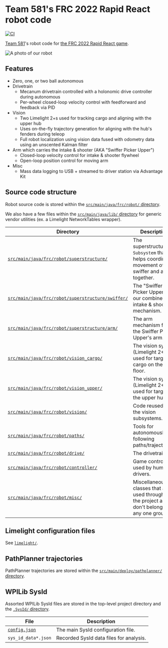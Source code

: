 # Team 581's FRC 2022 Rapid React robot code

[![CI](https://github.com/team581/frc-2022-rapid-react/actions/workflows/ci.yml/badge.svg)](https://github.com/team581/frc-2022-rapid-react/actions/workflows/ci.yml)

[Team 581](https://github.com/team581)'s robot code for [the FRC 2022 Rapid React game](https://youtu.be/LgniEjI9cCM).

![A photo of our robot](./robot.png)

## Features

- Zero, one, or two ball autonomous
- Drivetrain
  - Mecanum drivetrain controlled with a holonomic drive controller during autonomous
  - Per-wheel closed-loop velocity control with feedforward and feedback via PID
- Vision
  - Two Limelight 2+s used for tracking cargo and aligning with the upper hub
  - Uses on-the-fly trajectory generation for aligning with the hub's fenders during teleop
  - Full robot localization using vision data fused with odometry data using an unscented Kalman filter
- Arm which carries the intake & shooter (AKA "Swiffer Picker Upper")
  - Closed-loop velocity control for intake & shooter flywheel
  - Open-loop position control for moving arm
- Misc
  - Mass data logging to USB + streamed to driver station via Advantage Kit

## Source code structure

Robot source code is stored within the [`src/main/java/frc/robot/` directory](./src/main/java/frc/robot).

We also have a few files within the [`src/main/java/lib/` directory](./src/main/java/lib) for generic vendor utilities (ex. a Limelight NetworkTables wrapper).

| Directory                                                                                              | Description                                                                                    |
| ------------------------------------------------------------------------------------------------------ | ---------------------------------------------------------------------------------------------- |
| [`src/main/java/frc/robot/superstructure/`](./src/main/java/frc/robot/superstructure/)                 | The superstructure `Subsystem` that helps coordinate movement of the swiffer and arm together. |
| [`src/main/java/frc/robot/superstructure/swiffer/`](./src/main/java/frc/robot/superstructure/swiffer/) | The "Swiffer Picker Upper", our combined intake & shooter mechanism.                           |
| [`src/main/java/frc/robot/superstructure/arm/`](./src/main/java/frc/robot/superstructure/arm/)         | The arm mechanism for the Swiffer Picker Upper's arm.                                          |
| [`src/main/java/frc/robot/vision_cargo/`](./src/main/java/frc/robot/vision_cargo/)                     | The vision system (Limelight 2+) used for targeting cargo on the floor.                        |
| [`src/main/java/frc/robot/vision_upper/`](./src/main/java/frc/robot/vision_upper/)                     | The vision system (Limelight 2+) used for targeting the upper hub.                             |
| [`src/main/java/frc/robot/vision/`](./src/main/java/frc/robot/vision/)                                 | Code reused in the vision subsystems.                                                          |
| [`src/main/java/frc/robot/paths/`](./src/main/java/frc/robot/paths/)                                   | Tools for autonomously following paths/trajectories.                                           |
| [`src/main/java/frc/robot/drive/`](./src/main/java/frc/robot/drive/)                                   | The drivetrain.                                                                                |
| [`src/main/java/frc/robot/controller/`](./src/main/java/frc/robot/controller/)                         | Game controllers used by human drivers.                                                        |
| [`src/main/java/frc/robot/misc/`](./src/main/java/frc/robot/misc/)                                     | Miscellaneous classes that are used throughout the project and don't belong to any one group.  |

## Limelight configuration files

See [`limelight/`](./limelight/README.md).

## PathPlanner trajectories

PathPlanner trajectories are stored within the [`src/main/deploy/pathplanner/` directory](./src/main/deploy/pathplanner/).

## WPILib SysId

Assorted WPILib SysId files are stored in the top-level project directory and the [`.SysId/` directory](./.SysId/).

| File                           | Description                             |
| ------------------------------ | --------------------------------------- |
| [`config.json`](./config.json) | The main SysId configuration file.      |
| `sys_id_data*.json`            | Recorded SysId data files for analysis. |
